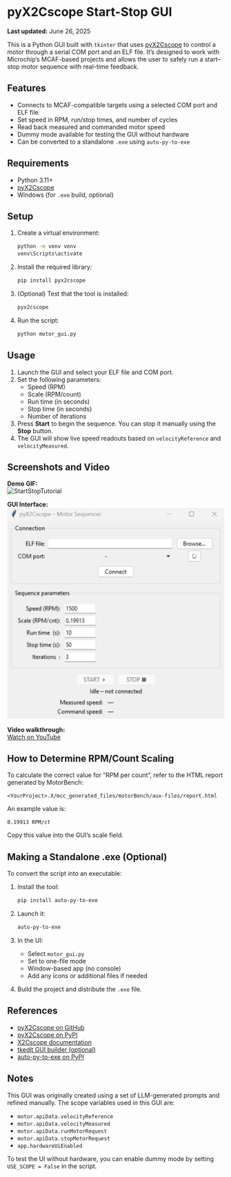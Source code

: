 # pyX2Cscope Start-Stop GUI

**Last updated:** June 26, 2025

This is a Python GUI built with `tkinter` that uses [pyX2Cscope](https://github.com/X2Cscope/pyx2cscope) to control a motor through a serial COM port and an ELF file. It’s designed to work with Microchip’s MCAF-based projects and allows the user to safely run a start–stop motor sequence with real-time feedback.

## Features

- Connects to MCAF-compatible targets using a selected COM port and ELF file
- Set speed in RPM, run/stop times, and number of cycles
- Read back measured and commanded motor speed
- Dummy mode available for testing the GUI without hardware
- Can be converted to a standalone `.exe` using `auto-py-to-exe`

## Requirements

- Python 3.11+
- [pyX2Cscope](https://pypi.org/project/pyx2cscope/)
- Windows (for `.exe` build, optional)

## Setup

1. Create a virtual environment:
   ```bash
   python -m venv venv
   venv\Scripts\activate
   ```

2. Install the required library:
   ```bash
   pip install pyx2cscope
   ```

3. (Optional) Test that the tool is installed:
   ```bash
   pyx2cscope
   ```

4. Run the script:
   ```bash
   python motor_gui.py
   ```

## Usage

1. Launch the GUI and select your ELF file and COM port.
2. Set the following parameters:
   - Speed (RPM)
   - Scale (RPM/count)
   - Run time (in seconds)
   - Stop time (in seconds)
   - Number of iterations
3. Press **Start** to begin the sequence. You can stop it manually using the **Stop** button.
4. The GUI will show live speed readouts based on `velocityReference` and `velocityMeasured`.

## Screenshots and Video

**Demo GIF:**  
![StartStopTutorial](StartStopTutorial.gif)

**GUI Interface:**  
![GUI](gui.png)

**Video walkthrough:**  
[Watch on YouTube](https://youtu.be/3JTQvVq21s4)

## How to Determine RPM/Count Scaling

To calculate the correct value for “RPM per count”, refer to the HTML report generated by MotorBench:

```
<YourProject>.X/mcc_generated_files/motorBench/aux-files/report.html
```

An example value is:

```
0.19913 RPM/ct
```

Copy this value into the GUI’s scale field.

## Making a Standalone .exe (Optional)

To convert the script into an executable:

1. Install the tool:
   ```bash
   pip install auto-py-to-exe
   ```

2. Launch it:
   ```bash
   auto-py-to-exe
   ```

3. In the UI:
   - Select `motor_gui.py`
   - Set to one-file mode
   - Window-based app (no console)
   - Add any icons or additional files if needed

4. Build the project and distribute the `.exe` file.

## References

- [pyX2Cscope on GitHub](https://github.com/X2Cscope/pyx2cscope)
- [pyX2Cscope on PyPI](https://pypi.org/project/pyx2cscope/)
- [X2Cscope documentation](https://x2cscope.github.io/)
- [tkedit GUI builder (optional)](https://tkedit.pages.dev/ui/)
- [auto-py-to-exe on PyPI](https://pypi.org/project/auto-py-to-exe/)

## Notes

This GUI was originally created using a set of LLM-generated prompts and refined manually. The scope variables used in this GUI are:

- `motor.apiData.velocityReference`
- `motor.apiData.velocityMeasured`
- `motor.apiData.runMotorRequest`
- `motor.apiData.stopMotorRequest`
- `app.hardwareUiEnabled`

To test the UI without hardware, you can enable dummy mode by setting `USE_SCOPE = False` in the script.
